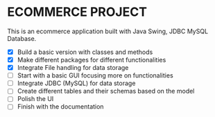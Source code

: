 # ECOMMERCE PROJECT

This is an ecommerce application built with Java Swing, JDBC MySQL Database. 

- [x] Build a basic version with classes and methods
- [x] Make different packages for different functionalities
- [x] Integrate File handling for data storage
- [ ] Start with a basic GUI focusing more on functionalities
- [ ] Integrate JDBC (MySQL) for data storage
- [ ] Create different tables and their schemas based on the model
- [ ] Polish the UI
- [ ] Finish with the documentation
